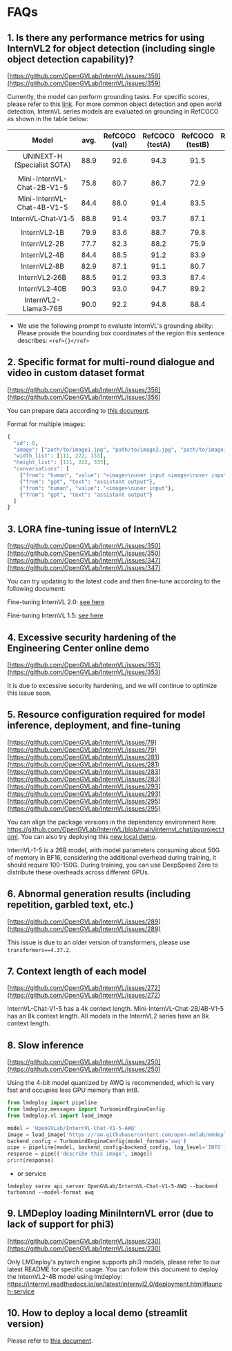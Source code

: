 ﻿# FAQs

## 1. Is there any performance metrics for using InternVL2 for object detection (including single object detection capability)?

[https://github.com/OpenGVLab/InternVL/issues/359](https://github.com/OpenGVLab/InternVL/issues/359)

Currently, the model can perform grounding tasks. For specific scores, please refer to this [link](../internvl2.0/introduction.md#grounding-benchmarks). For more common object detection and open world detection, InternVL series models are evaluated on grounding in RefCOCO as shown in the table below:

|             Model              | avg. | RefCOCO<br>(val) | RefCOCO<br>(testA) | RefCOCO<br>(testB) | RefCOCO+<br>(val) | RefCOCO+<br>(testA) | RefCOCO+<br>(testB) | RefCOCO‑g<br>(val) | RefCOCO‑g<br>(test) |
| :----------------------------: | :--: | :--------------: | :----------------: | :----------------: | :---------------: | :-----------------: | :-----------------: | :----------------: | :-----------------: |
| UNINEXT-H<br>(Specialist SOTA) | 88.9 |       92.6       |        94.3        |        91.5        |       85.2        |        89.6         |        79.8         |        88.7        |        89.4         |
|                                |      |                  |                    |                    |                   |                     |                     |                    |                     |
| Mini-InternVL-<br>Chat-2B-V1-5 | 75.8 |       80.7       |        86.7        |        72.9        |       72.5        |        82.3         |        60.8         |        75.6        |        74.9         |
| Mini-InternVL-<br>Chat-4B-V1-5 | 84.4 |       88.0       |        91.4        |        83.5        |       81.5        |        87.4         |        73.8         |        84.7        |        84.6         |
|       InternVL‑Chat‑V1‑5       | 88.8 |       91.4       |        93.7        |        87.1        |       87.0        |        92.3         |        80.9         |        88.5        |        89.3         |
|                                |      |                  |                    |                    |                   |                     |                     |                    |                     |
|          InternVL2‑1B          | 79.9 |       83.6       |        88.7        |        79.8        |       76.0        |        83.6         |        67.7         |        80.2        |        79.9         |
|          InternVL2‑2B          | 77.7 |       82.3       |        88.2        |        75.9        |       73.5        |        82.8         |        63.3         |        77.6        |        78.3         |
|          InternVL2‑4B          | 84.4 |       88.5       |        91.2        |        83.9        |       81.2        |        87.2         |        73.8         |        84.6        |        84.6         |
|          InternVL2‑8B          | 82.9 |       87.1       |        91.1        |        80.7        |       79.8        |        87.9         |        71.4         |        82.7        |        82.7         |
|         InternVL2‑26B          | 88.5 |       91.2       |        93.3        |        87.4        |       86.8        |        91.0         |        81.2         |        88.5        |        88.6         |
|         InternVL2‑40B          | 90.3 |       93.0       |        94.7        |        89.2        |       88.5        |        92.8         |        83.6         |        90.3        |        90.6         |
|    InternVL2-<br>Llama3‑76B    | 90.0 |       92.2       |        94.8        |        88.4        |       88.8        |        93.1         |        82.8         |        89.5        |        90.3         |

- We use the following prompt to evaluate InternVL's grounding ability: Please provide the bounding box coordinates of the region this sentence describes: `<ref>{}</ref>`

## 2. Specific format for multi-round dialogue and video in custom dataset format

[https://github.com/OpenGVLab/InternVL/issues/356](https://github.com/OpenGVLab/InternVL/issues/356)

You can prepare data according to [this document](../get_started/chat_data_format.md#multi-image-data).

Format for multiple images:

```python
{
  "id": 0,
  "image": ["path/to/image1.jpg", "path/to/image2.jpg", "path/to/image3.jpg"],
  "width_list": [111, 222, 333],
  "height_list": [111, 222, 333],
  "conversations": [
    {"from": "human", "value": "<image>\nuser input <image>\nuser input"},
    {"from": "gpt", "text": "assistant output"},
    {"from": "human", "value": "<image>\nuser input"},
    {"from": "gpt", "text": "assistant output"}
  ]
}
```

## 3. LORA fine-tuning issue of InternVL2

[https://github.com/OpenGVLab/InternVL/issues/350](https://github.com/OpenGVLab/InternVL/issues/350)
[https://github.com/OpenGVLab/InternVL/issues/347](https://github.com/OpenGVLab/InternVL/issues/347)

You can try updating to the latest code and then fine-tune according to the following document:

Fine-tuning InternVL 2.0: [see here](../internvl2.0/finetune.md)

Fine-tuning InternVL 1.5: [see here](../internvl1.5/finetune.md)

## 4. Excessive security hardening of the Engineering Center online demo

[https://github.com/OpenGVLab/InternVL/issues/353](https://github.com/OpenGVLab/InternVL/issues/353)

It is due to excessive security hardening, and we will continue to optimize this issue soon.

## 5. Resource configuration required for model inference, deployment, and fine-tuning

[https://github.com/OpenGVLab/InternVL/issues/79](https://github.com/OpenGVLab/InternVL/issues/79)
[https://github.com/OpenGVLab/InternVL/issues/281](https://github.com/OpenGVLab/InternVL/issues/281)
[https://github.com/OpenGVLab/InternVL/issues/283](https://github.com/OpenGVLab/InternVL/issues/283)
[https://github.com/OpenGVLab/InternVL/issues/293](https://github.com/OpenGVLab/InternVL/issues/293)
[https://github.com/OpenGVLab/InternVL/issues/295](https://github.com/OpenGVLab/InternVL/issues/295)

You can align the package versions in the dependency environment here: <https://github.com/OpenGVLab/InternVL/blob/main/internvl_chat/pyproject.toml>. You can also try deploying this [new local demo](../get_started/local_chat_demo.md).

InternVL-1-5 is a 26B model, with model parameters consuming about 50G of memory in BF16, considering the additional overhead during training, it should require 100-150G. During training, you can use DeepSpeed Zero to distribute these overheads across different GPUs.

## 6. Abnormal generation results (including repetition, garbled text, etc.)

[https://github.com/OpenGVLab/InternVL/issues/289](https://github.com/OpenGVLab/InternVL/issues/289)

This issue is due to an older version of transformers, please use `transformers==4.37.2`.

## 7. Context length of each model

[https://github.com/OpenGVLab/InternVL/issues/272](https://github.com/OpenGVLab/InternVL/issues/272)

InternVL-Chat-V1-5 has a 4k context length. Mini-InternVL-Chat-2B/4B-V1-5 has an 8k context length. All models in the InternVL2 series have an 8k context length.

## 8. Slow inference

[https://github.com/OpenGVLab/InternVL/issues/250](https://github.com/OpenGVLab/InternVL/issues/250)

Using the 4-bit model quantized by AWQ is recommended, which is very fast and occupies less GPU memory than int8.

```python
from lmdeploy import pipeline
from lmdeploy.messages import TurbomindEngineConfig
from lmdeploy.vl import load_image

model = 'OpenGVLab/InternVL-Chat-V1-5-AWQ'
image = load_image('https://raw.githubusercontent.com/open-mmlab/mmdeploy/main/tests/data/tiger.jpeg')
backend_config = TurbomindEngineConfig(model_format='awq')
pipe = pipeline(model, backend_config=backend_config, log_level='INFO')
response = pipe(('describe this image', image))
print(response)
```

- or service

```shell
lmdeploy serve api_server OpenGVLab/InternVL-Chat-V1-5-AWQ --backend turbomind --model-format awq
```

## 9. LMDeploy loading MiniInternVL error (due to lack of support for phi3)

[https://github.com/OpenGVLab/InternVL/issues/230](https://github.com/OpenGVLab/InternVL/issues/230)

Only LMDeploy's pytorch engine supports phi3 models, please refer to our latest README for specific usage. You can follow this document to deploy the InternVL2-4B model using lmdeploy: https://internvl.readthedocs.io/en/latest/internvl2.0/deployment.html#launch-service

## 10. How to deploy a local demo (streamlit version)

Please refer to [this document](../get_started/local_chat_demo.md#streamlit-demo).

<br>
<br>
